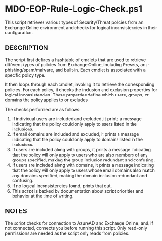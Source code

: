 # MDO-EOP-Rule-Logic-Check.ps1

This script retrieves various types of Security/Threat policies from an Exchange Online environment and checks for logical inconsistencies in their configuration.

## DESCRIPTION
The script first defines a hashtable of cmdlets that are used to retrieve different types of policies from Exchange Online, including Presets, anti-phishing/spam/malware, and built-in. Each cmdlet is associated with a specific policy type.

It then loops through each cmdlet, invoking it to retrieve the corresponding policies. For each policy, it checks the inclusion and exclusion properties for logical inconsistencies. These properties define which users, groups, or domains the policy applies to or excludes.

The checks performed are as follows:
1. If individual users are included and excluded, it prints a message indicating that the policy could only apply to users listed in the inclusions.
2. If email domains are included and excluded, it prints a message indicating that the policy could only apply to domains listed in the inclusions.
3. If users are included along with groups, it prints a message indicating that the policy will only apply to users who are also members of any groups specified, making the group inclusion redundant and confusing.
4. If users are included along with domains, it prints a message indicating that the policy will only apply to users whose email domains also match any domains specified, making the domain inclusion redundant and confusing.
5. If no logical inconsistencies found, prints that out.
6. This script is backed by documentation about script priorities and behavior at the time of writing.

## NOTES
The script checks for connection to AzureAD and Exchange Online, and, if not connected, connects you before running this script.
Only read-only permissions are needed as the script only reads from policies.